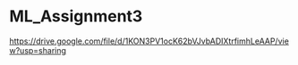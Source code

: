 # ML_Assignment3

https://drive.google.com/file/d/1KON3PV1ocK62bVJvbADIXtrfimhLeAAP/view?usp=sharing
